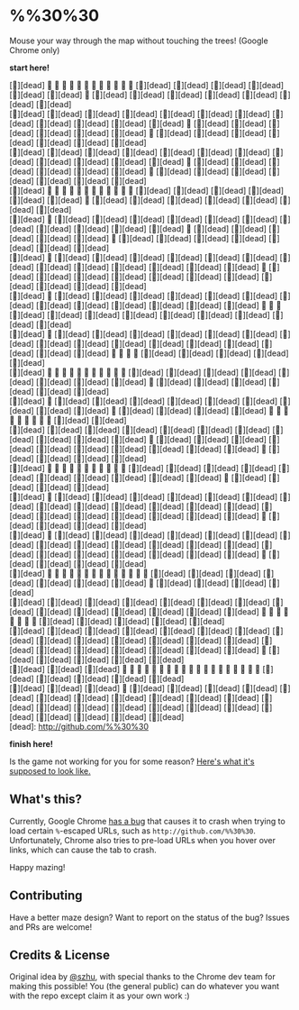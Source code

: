 %%30%30
=======

Mouse your way through the map without touching the trees! (Google Chrome only)

**start here!**

<!-- GAME -->
[🌲][dead]  🍭         🍭         🍭         🍭         🍭         🍭         🍭         🍭         🍭         🍭         🍭         🍭        [🌲][dead] [🌲][dead] [🌲][dead] [🌲][dead] [🌲][dead] [🌲][dead]  🍭        [🌲][dead] [🌲][dead] [🌲][dead] [🌲][dead] [🌲][dead] [🌲][dead] [🌲][dead]  
[🌲][dead] [🌲][dead] [🌲][dead] [🌲][dead] [🌲][dead] [🌲][dead] [🌲][dead] [🌲][dead] [🌲][dead] [🌲][dead] [🌲][dead] [🌲][dead]  🍭        [🌲][dead] [🌲][dead] [🌲][dead] [🌲][dead] [🌲][dead] [🌲][dead]  🍭        [🌲][dead] [🌲][dead] [🌲][dead] [🌲][dead] [🌲][dead] [🌲][dead] [🌲][dead]  
[🌲][dead] [🌲][dead] [🌲][dead] [🌲][dead] [🌲][dead] [🌲][dead] [🌲][dead] [🌲][dead] [🌲][dead] [🌲][dead] [🌲][dead] [🌲][dead]  🍭        [🌲][dead] [🌲][dead] [🌲][dead] [🌲][dead] [🌲][dead] [🌲][dead]  🍭        [🌲][dead] [🌲][dead] [🌲][dead] [🌲][dead] [🌲][dead] [🌲][dead] [🌲][dead]  
[🌲][dead]  🍭         🍭         🍭         🍭         🍭         🍭         🍭         🍭         🍭         🍭         🍭         🍭        [🌲][dead] [🌲][dead] [🌲][dead] [🌲][dead] [🌲][dead] [🌲][dead]  🍭        [🌲][dead] [🌲][dead] [🌲][dead] [🌲][dead] [🌲][dead] [🌲][dead] [🌲][dead]  
[🌲][dead]  🍭        [🌲][dead] [🌲][dead] [🌲][dead] [🌲][dead] [🌲][dead] [🌲][dead] [🌲][dead] [🌲][dead] [🌲][dead] [🌲][dead] [🌲][dead]  🍭        [🌲][dead] [🌲][dead] [🌲][dead] [🌲][dead] [🌲][dead]  🍭        [🌲][dead] [🌲][dead] [🌲][dead] [🌲][dead] [🌲][dead] [🌲][dead] [🌲][dead]  
[🌲][dead]  🍭        [🌲][dead] [🌲][dead] [🌲][dead] [🌲][dead] [🌲][dead] [🌲][dead] [🌲][dead] [🌲][dead] [🌲][dead] [🌲][dead] [🌲][dead] [🌲][dead] [🌲][dead]  🍭        [🌲][dead] [🌲][dead] [🌲][dead] [🌲][dead] [🌲][dead] [🌲][dead] [🌲][dead] [🌲][dead] [🌲][dead] [🌲][dead] [🌲][dead]  
[🌲][dead]  🍭        [🌲][dead] [🌲][dead] [🌲][dead] [🌲][dead] [🌲][dead] [🌲][dead] [🌲][dead] [🌲][dead] [🌲][dead] [🌲][dead] [🌲][dead] [🌲][dead] [🌲][dead]  🍭         🍭         🍭        [🌲][dead] [🌲][dead] [🌲][dead] [🌲][dead] [🌲][dead] [🌲][dead] [🌲][dead] [🌲][dead] [🌲][dead]  
[🌲][dead]  🍭        [🌲][dead] [🌲][dead] [🌲][dead] [🌲][dead] [🌲][dead] [🌲][dead] [🌲][dead] [🌲][dead] [🌲][dead] [🌲][dead] [🌲][dead] [🌲][dead] [🌲][dead] [🌲][dead] [🌲][dead] [🌲][dead]  🍭         🍭         🍭         🍭        [🌲][dead] [🌲][dead] [🌲][dead] [🌲][dead] [🌲][dead]  
[🌲][dead]  🍭         🍭         🍭         🍭         🍭         🍭         🍭         🍭         🍭         🍭         🍭        [🌲][dead] [🌲][dead] [🌲][dead] [🌲][dead] [🌲][dead] [🌲][dead] [🌲][dead] [🌲][dead]  🍭        [🌲][dead] [🌲][dead] [🌲][dead] [🌲][dead] [🌲][dead] [🌲][dead]  
[🌲][dead]  🍭        [🌲][dead] [🌲][dead] [🌲][dead] [🌲][dead] [🌲][dead] [🌲][dead] [🌲][dead] [🌲][dead] [🌲][dead]  🍭        [🌲][dead] [🌲][dead] [🌲][dead] [🌲][dead]  🍭         🍭         🍭         🍭         🍭         🍭         🍭         🍭         🍭        [🌲][dead] [🌲][dead]  
[🌲][dead] [🌲][dead] [🌲][dead] [🌲][dead] [🌲][dead] [🌲][dead] [🌲][dead] [🌲][dead] [🌲][dead] [🌲][dead] [🌲][dead]  🍭        [🌲][dead] [🌲][dead] [🌲][dead] [🌲][dead] [🌲][dead] [🌲][dead] [🌲][dead] [🌲][dead] [🌲][dead] [🌲][dead]  🍭        [🌲][dead] [🌲][dead] [🌲][dead] [🌲][dead]  
[🌲][dead]  🍭         🍭         🍭         🍭         🍭         🍭         🍭         🍭         🍭         🍭         🍭        [🌲][dead] [🌲][dead] [🌲][dead] [🌲][dead] [🌲][dead] [🌲][dead] [🌲][dead] [🌲][dead] [🌲][dead] [🌲][dead]  🍭        [🌲][dead] [🌲][dead] [🌲][dead] [🌲][dead]  
[🌲][dead]  🍭        [🌲][dead] [🌲][dead] [🌲][dead] [🌲][dead] [🌲][dead] [🌲][dead] [🌲][dead] [🌲][dead] [🌲][dead] [🌲][dead] [🌲][dead] [🌲][dead] [🌲][dead] [🌲][dead] [🌲][dead] [🌲][dead] [🌲][dead] [🌲][dead] [🌲][dead] [🌲][dead]  🍭        [🌲][dead] [🌲][dead] [🌲][dead] [🌲][dead]  
[🌲][dead]  🍭        [🌲][dead] [🌲][dead] [🌲][dead] [🌲][dead] [🌲][dead] [🌲][dead] [🌲][dead] [🌲][dead] [🌲][dead] [🌲][dead] [🌲][dead] [🌲][dead] [🌲][dead] [🌲][dead] [🌲][dead] [🌲][dead] [🌲][dead] [🌲][dead] [🌲][dead] [🌲][dead]  🍭        [🌲][dead] [🌲][dead] [🌲][dead] [🌲][dead]  
[🌲][dead]  🍭         🍭         🍭         🍭         🍭         🍭         🍭         🍭         🍭         🍭         🍭         🍭         🍭         🍭        [🌲][dead] [🌲][dead] [🌲][dead] [🌲][dead] [🌲][dead] [🌲][dead] [🌲][dead]  🍭        [🌲][dead] [🌲][dead] [🌲][dead] [🌲][dead]  
[🌲][dead] [🌲][dead] [🌲][dead] [🌲][dead] [🌲][dead] [🌲][dead] [🌲][dead] [🌲][dead] [🌲][dead] [🌲][dead] [🌲][dead] [🌲][dead] [🌲][dead] [🌲][dead]  🍭         🍭         🍭         🍭         🍭         🍭         🍭         🍭        [🌲][dead] [🌲][dead] [🌲][dead] [🌲][dead] [🌲][dead]  
[🌲][dead] [🌲][dead] [🌲][dead] [🌲][dead] [🌲][dead] [🌲][dead] [🌲][dead] [🌲][dead] [🌲][dead] [🌲][dead] [🌲][dead] [🌲][dead] [🌲][dead] [🌲][dead] [🌲][dead] [🌲][dead] [🌲][dead] [🌲][dead] [🌲][dead] [🌲][dead] [🌲][dead]  🍭        [🌲][dead] [🌲][dead] [🌲][dead] [🌲][dead] [🌲][dead]  
[🌲][dead] [🌲][dead] [🌲][dead]  🍭         🍭         🍭         🍭         🍭         🍭         🍭         🍭         🍭         🍭         🍭         🍭         🍭         🍭         🍭         🍭         🍭         🍭         🍭        [🌲][dead] [🌲][dead] [🌲][dead] [🌲][dead] [🌲][dead]  
[🌲][dead] [🌲][dead] [🌲][dead]  🍭        [🌲][dead] [🌲][dead] [🌲][dead] [🌲][dead] [🌲][dead] [🌲][dead] [🌲][dead] [🌲][dead] [🌲][dead] [🌲][dead] [🌲][dead] [🌲][dead] [🌲][dead] [🌲][dead] [🌲][dead] [🌲][dead] [🌲][dead] [🌲][dead] [🌲][dead] [🌲][dead] [🌲][dead] [🌲][dead] [🌲][dead]  
[dead]: http://github.com/%%30%30
<!-- GAME -->

**finish here!**

Is the game not working for you for some reason? [Here's what it's supposed to look like.](http://cl.ly/11153b1k3i3w)


What's this?
------------

Currently, Google Chrome [has a bug](https://code.google.com/p/chromium/issues/detail?id=533361) that causes it to crash when trying to load certain `%`-escaped URLs, such as `http://github.com/%%30%30`. Unfortunately, Chrome also tries to pre-load URLs when you hover over links, which can cause the tab to crash.

Happy mazing!


Contributing
------------

Have a better maze design? Want to report on the status of the bug? Issues and PRs are welcome!


Credits & License
-----------------

Original idea by [@szhu](http://github.com/szhu), with special thanks to the Chrome dev team for making this possible! You (the general public) can do whatever you want with the repo except claim it as your own work :)
